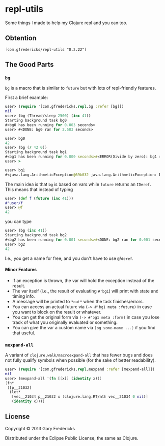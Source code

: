 # repl-utils

Some things I made to help my Clojure repl and you can too.

## Obtention

```
[com.gfredericks/repl-utils "0.2.22"]
```

## The Good Parts

### `bg`

`bg` is a macro that is similar to `future` but with lots of
repl-friendly features.

First a brief example:

``` clojure
user> (require '[com.gfredericks.repl.bg :refer [bg]])
nil
user> (bg (Thread/sleep 2500) (inc 41))
Starting background task bg0
#<bg0 has been running for 0.003 seconds>
user> #<DONE: bg0 ran for 2.503 seconds>

user> bg0
42
user> (bg (/ 42 0))
Starting background task bg1
#<bg1 has been running for 0.000 seconds>#<ERROR(Divide by zero): bg1 ran for 0.000 seconds
user> >

user> bg1
#<java.lang.ArithmeticException@69b032 java.lang.ArithmeticException: Divide by zero>
```

The main idea is that `bg` is based on vars while `future` returns an `IDeref`. This means
that instead of typing

``` clojure
user> (def f (future (inc 41)))
#'user/f
user> @f
42
```

you can type

``` clojure
user> (bg (inc 41))
Starting background task bg2
#<bg2 has been running for 0.001 seconds>#<DONE: bg2 ran for 0.001 seconds>
user> bg2
42
```

I.e., you get a name for free, and you don't have to use `@`/`deref`.

#### Minor Features

- If an exception is thrown, the var will hold the exception instead of
  the result.
- The var itself (i.e., the result of evaluating `#'bg1`) will print with
  state and timing info.
- A message will be printed to `*out*` when the task finishes/errors.
- You can access an actual future via `(-> #'bg1 meta :future)` in case
  you want to block on the result or whatever.
- You can get the original form via `(-> #'bg1 meta :form)` in case you
  lose track of what you originally evaluated or something.
- You can give the var a custom name via `(bg some-name ...)` if you
  find that useful.

### `mexpand-all`

A variant of `clojure.walk/macroexpand-all` that has fewer bugs and
does not fully qualify symbols when possible (for the sake of better
readability).

``` clojure
user> (require '[com.gfredericks.repl.mexpand :refer [mexpand-all]])
nil
user> (mexpand-all '(fn [[x]] (identity x)))
(fn*
 ([p__21032]
  (let*
   [vec__21034 p__21032 x (clojure.lang.RT/nth vec__21034 0 nil)]
   (identity x))))
```

## License

Copyright © 2013 Gary Fredericks

Distributed under the Eclipse Public License, the same as Clojure.
